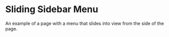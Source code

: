 # Sliding Sidebar Menu

An example of a page with a menu that slides into view from the side of the page.